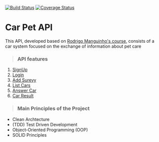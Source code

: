 [![Build Status](https://travis-ci.com/feitosadavi/car-pet-api.svg?branch=master)](https://travis-ci.com/feitosadavi/car-pet-api) [![Coverage Status](https://coveralls.io/repos/github/feitosadavi/car-pet-api/badge.svg?branch=master)](https://coveralls.io/github/feitosadavi/car-pet-api?branch=master)

# **Car Pet API**

This API, developed based on [Rodrigo Manguinho's course](https://www.udemy.com/course/tdd-com-mango/?,referralCode=B53CE5CA2B9AFA5A6FA1), consists of a car system focused on the exchange of information about pet care

> ### API features

1. [SignUp](./requirements/signup.md)
2. [Login](./requirements/login.md)
3. [Add Surevy](./requirements/add-car.md)
4. [List Cars](./requirements/load-cars.md)
5. [Answer Car](./requirements/save-car-result.md)
6. [Car Result](./requirements/load-car-result.md)

> ### Main Principles of the Project

* Clean Archtecture
* (TDD) Test Driven Development
* Object-Oriented Programming (OOP)
* SOLID Principles
